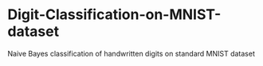 # Digit-Classification-on-MNIST-dataset
Naive Bayes classification of handwritten digits on standard MNIST dataset
